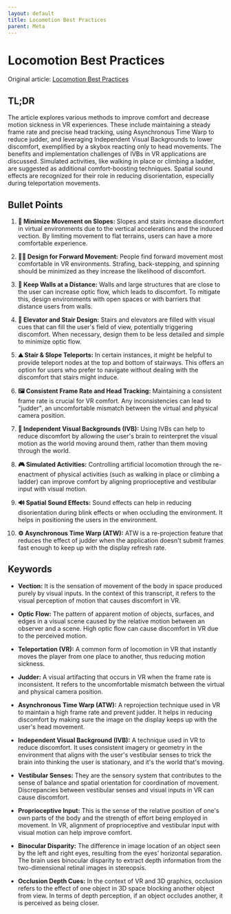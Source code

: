 ```yaml
---
layout: default
title: Locomotion Best Practices
parent: Meta
---
```


# Locomotion Best Practices
Original article: [Locomotion Best Practices](https://developer.oculus.com/resources/locomotion-design-techniques-best-practices/)

## TL;DR
The article explores various methods to improve comfort and decrease motion sickness in VR experiences. These include maintaining a steady frame rate and precise head tracking, using Asynchronous Time Warp to reduce judder, and leveraging Independent Visual Backgrounds to lower discomfort, exemplified by a skybox reacting only to head movements. The benefits and implementation challenges of IVBs in VR applications are discussed. Simulated activities, like walking in place or climbing a ladder, are suggested as additional comfort-boosting techniques. Spatial sound effects are recognized for their role in reducing disorientation, especially during teleportation movements.

## Bullet Points
1. **🌄 Minimize Movement on Slopes:** Slopes and stairs increase discomfort in virtual environments due to the vertical accelerations and the induced vection. By limiting movement to flat terrains, users can have a more comfortable experience.

2. **🚶‍♂️ Design for Forward Movement:** People find forward movement most comfortable in VR environments. Strafing, back-stepping, and spinning should be minimized as they increase the likelihood of discomfort.

3. **🏰 Keep Walls at a Distance:** Walls and large structures that are close to the user can increase optic flow, which leads to discomfort. To mitigate this, design environments with open spaces or with barriers that distance users from walls.

4. **🏢 Elevator and Stair Design:** Stairs and elevators are filled with visual cues that can fill the user's field of view, potentially triggering discomfort. When necessary, design them to be less detailed and simple to minimize optic flow.

5. **⛰️ Stair & Slope Teleports:** In certain instances, it might be helpful to provide teleport nodes at the top and bottom of stairways. This offers an option for users who prefer to navigate without dealing with the discomfort that stairs might induce.

6. **🖼️ Consistent Frame Rate and Head Tracking:** Maintaining a consistent frame rate is crucial for VR comfort. Any inconsistencies can lead to "judder", an uncomfortable mismatch between the virtual and physical camera position.

7. **🌌 Independent Visual Backgrounds (IVB):** Using IVBs can help to reduce discomfort by allowing the user's brain to reinterpret the visual motion as the world moving around them, rather than them moving through the world.

8. **🎮 Simulated Activities:** Controlling artificial locomotion through the re-enactment of physical activities (such as walking in place or climbing a ladder) can improve comfort by aligning proprioceptive and vestibular input with visual motion.

9. **🔊 Spatial Sound Effects:** Sound effects can help in reducing disorientation during blink effects or when occluding the environment. It helps in positioning the users in the environment.

10. **⚙️ Asynchronous Time Warp (ATW):** ATW is a re-projection feature that reduces the effect of judder when the application doesn't submit frames fast enough to keep up with the display refresh rate.

## Keywords
- **Vection:** It is the sensation of movement of the body in space produced purely by visual inputs. In the context of this transcript, it refers to the visual perception of motion that causes discomfort in VR.

- **Optic Flow:** The pattern of apparent motion of objects, surfaces, and edges in a visual scene caused by the relative motion between an observer and a scene. High optic flow can cause discomfort in VR due to the perceived motion.

- **Teleportation (VR):** A common form of locomotion in VR that instantly moves the player from one place to another, thus reducing motion sickness.

- **Judder:** A visual artifacting that occurs in VR when the frame rate is inconsistent. It refers to the uncomfortable mismatch between the virtual and physical camera position.

- **Asynchronous Time Warp (ATW):** A reprojection technique used in VR to maintain a high frame rate and prevent judder. It helps in reducing discomfort by making sure the image on the display keeps up with the user's head movement.

- **Independent Visual Background (IVB):** A technique used in VR to reduce discomfort. It uses consistent imagery or geometry in the environment that aligns with the user's vestibular senses to trick the brain into thinking the user is stationary, and it's the world that's moving.

- **Vestibular Senses:** They are the sensory system that contributes to the sense of balance and spatial orientation for coordination of movement. Discrepancies between vestibular senses and visual inputs in VR can cause discomfort.

- **Proprioceptive Input:** This is the sense of the relative position of one's own parts of the body and the strength of effort being employed in movement. In VR, alignment of proprioceptive and vestibular input with visual motion can help improve comfort.

- **Binocular Disparity:** The difference in image location of an object seen by the left and right eyes, resulting from the eyes’ horizontal separation. The brain uses binocular disparity to extract depth information from the two-dimensional retinal images in stereopsis.

- **Occlusion Depth Cues:** In the context of VR and 3D graphics, occlusion refers to the effect of one object in 3D space blocking another object from view. In terms of depth perception, if an object occludes another, it is perceived as being closer.
